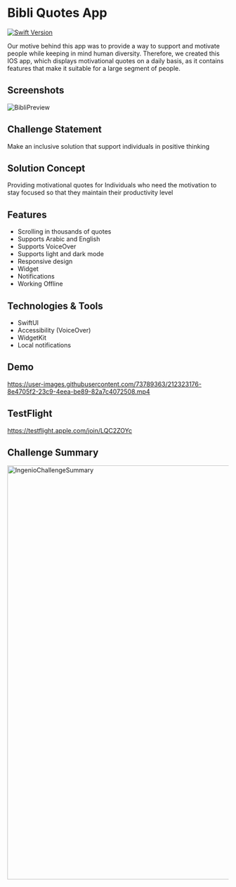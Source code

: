 
# Bibli Quotes App

[![Swift Version](https://img.shields.io/badge/Swift-5-orange)]()

Our motive behind this app was to provide a way to support and motivate people while keeping in mind human diversity.
Therefore, we created this IOS app, which displays motivational quotes on a daily basis, as it contains features that make it suitable for a large segment of people.
## Screenshots

![BibliPreview](https://user-images.githubusercontent.com/73789363/212310755-1a012eb6-649b-4c94-992e-8860cb869017.png)

## Challenge Statement
Make an inclusive solution that support individuals in positive thinking

## Solution Concept
Providing motivational quotes for Individuals who need the motivation to stay focused so that they maintain their productivity level

## Features
- Scrolling in thousands of quotes
- Supports Arabic and English
- Supports VoiceOver
- Supports light and dark mode
- Responsive design
- Widget
- Notifications
- Working Offline

## Technologies & Tools
- SwiftUI 
- Accessibility (VoiceOver)
- WidgetKit
- Local notifications

## Demo

https://user-images.githubusercontent.com/73789363/212323176-8e4705f2-23c9-4eea-be89-82a7c4072508.mp4

## TestFlight

https://testflight.apple.com/join/LQC2ZOYc

## Challenge Summary

<img width="944" alt="IngenioChallengeSummary" src="https://user-images.githubusercontent.com/73789363/212310985-e21d8d3b-88d9-4097-8fd1-035c2ae09ed1.png">
